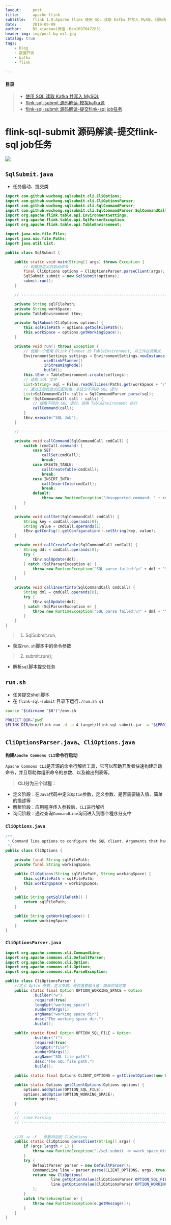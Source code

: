 ```yaml
---
layout:     post
title:      apache flink
subtitle:   flink 1.9:Apache flink 使用 SQL 读取 Kafka 并写入 MySQL（源码解读-提交flink-sql job任务）
date:       2019-09-09
author:     BY xiaobao(微信：Bao1697047283)
header-img: img/post-bg-mi1.jpg
catalog: true
tags:
    - blog
    - 数据开发
    - kafka
    - flink
    
---
```



#### 目录
>* [使用 SQL 读取 Kafka 并写入 MySQL](https://lianxiaobao.github.io/2019/09/06/Apache-flink%E4%BD%BF%E7%94%A8SQL%E8%AF%BB%E5%8F%96Kafka%E5%B9%B6%E5%86%99%E5%85%A5MySQL/)
>* [flink-sql-submit 源码解读-模拟kafka源](https://lianxiaobao.github.io/2019/09/09/flink-sql-submit-%E6%BA%90%E7%A0%81%E8%A7%A3%E8%AF%BB-%E6%A8%A1%E6%8B%9Fkafka%E6%BA%90/)
>* [flink-sql-submit 源码解读-提交flink-sql job任务]()


# flink-sql-submit 源码解读-提交flink-sql job任务
![](https://tva1.sinaimg.cn/large/006y8mN6ly1g6t8i04idkj318p0u04dc.jpg)

## `SqlSubmit.java`
* 任务启动、提交类

```java
import com.github.wuchong.sqlsubmit.cli.CliOptions;
import com.github.wuchong.sqlsubmit.cli.CliOptionsParser;
import com.github.wuchong.sqlsubmit.cli.SqlCommandParser;
import com.github.wuchong.sqlsubmit.cli.SqlCommandParser.SqlCommandCall;
import org.apache.flink.table.api.EnvironmentSettings;
import org.apache.flink.table.api.SqlParserException;
import org.apache.flink.table.api.TableEnvironment;

import java.nio.file.Files;
import java.nio.file.Paths;
import java.util.List;

public class SqlSubmit {

    public static void main(String[] args) throws Exception {
    	// 构建自定义的启动命令
        final CliOptions options = CliOptionsParser.parseClient(args);
        SqlSubmit submit = new SqlSubmit(options);
        submit.run();
    }

    // --------------------------------------------------------------------------------------------

    private String sqlFilePath;
    private String workSpace;
    private TableEnvironment tEnv;

    private SqlSubmit(CliOptions options) {
        this.sqlFilePath = options.getSqlFilePath();
        this.workSpace = options.getWorkingSpace();
    }

    private void run() throws Exception {
        // 创建一个使用 Blink Planner 的 TableEnvironment, 并工作在流模式
        EnvironmentSettings settings = EnvironmentSettings.newInstance()
                .useBlinkPlanner()
                .inStreamingMode()
                .build();
        this.tEnv = TableEnvironment.create(settings);
        // 读取 SQL 文件
        List<String> sql = Files.readAllLines(Paths.get(workSpace + "/" + sqlFilePath));
        // 通过正则表达式匹配前缀，来区分不同的 SQL 语句
        List<SqlCommandCall> calls = SqlCommandParser.parse(sql);
        for (SqlCommandCall call : calls) {
        	// 根据不同的 SQL 语句，调用 TableEnvironment 执行
            callCommand(call);
        }
        tEnv.execute("SQL Job");
    }

    // --------------------------------------------------------------------------------------------

    private void callCommand(SqlCommandCall cmdCall) {
        switch (cmdCall.command) {
            case SET:
                callSet(cmdCall);
                break;
            case CREATE_TABLE:
                callCreateTable(cmdCall);
                break;
            case INSERT_INTO:
                callInsertInto(cmdCall);
                break;
            default:
                throw new RuntimeException("Unsupported command: " + cmdCall.command);
        }
    }

    private void callSet(SqlCommandCall cmdCall) {
        String key = cmdCall.operands[0];
        String value = cmdCall.operands[1];
        tEnv.getConfig().getConfiguration().setString(key, value);
    }

    private void callCreateTable(SqlCommandCall cmdCall) {
        String ddl = cmdCall.operands[0];
        try {
            tEnv.sqlUpdate(ddl);
        } catch (SqlParserException e) {
            throw new RuntimeException("SQL parse failed:\n" + ddl + "\n", e);
        }
    }

    private void callInsertInto(SqlCommandCall cmdCall) {
        String dml = cmdCall.operands[0];
        try {
            tEnv.sqlUpdate(dml);
        } catch (SqlParserException e) {
            throw new RuntimeException("SQL parse failed:\n" + dml + "\n", e);
        }
    }
}

```
>1. SqlSubmit.run; 
 * 获取`run.sh`脚本中的命令参数

>2. submit.run();
 * 解析`sql`脚本提交任务
>


## `run.sh`
* 任务提交shell脚本
* 在 `flink-sql-submit` 目录下运行`./run.sh q1`

```bash
source "$(dirname "$0")"/env.sh

PROJECT_DIR=`pwd`
$FLINK_DIR/bin/flink run -d -p 4 target/flink-sql-submit.jar -w "${PROJECT_DIR}"/src/main/resources/ -f "$1".sql

```

## `CliOptionsParser.java`、`CliOptions.java`

**构建`Apache Commons CLI`命令行启动**

`Apache Commons CLI`是开源的命令行解析工具，它可以帮助开发者快速构建启动命令，并且帮助你组织命令的参数、以及输出列表等。

>**CLI分为三个过程：**

* 定义阶段：在`Java`代码中定义`Optin`参数，定义参数、是否需要输入值、简单的描述等
* 解析阶段：应用程序传入参数后，`CLI`进行解析
* 询问阶段：通过查询`CommandLine`询问进入到哪个程序分支中



### `CliOptions.java`

```java
/**
 * Command line options to configure the SQL client. Arguments that have not been specified by the user are null.
 */
public class CliOptions {

    private final String sqlFilePath;
    private final String workingSpace;

    public CliOptions(String sqlFilePath, String workingSpace) {
        this.sqlFilePath = sqlFilePath;
        this.workingSpace = workingSpace;
    }

    public String getSqlFilePath() {
        return sqlFilePath;
    }

    public String getWorkingSpace() {
        return workingSpace;
    }
}


```

### `CliOptionsParser.java`



```java
import org.apache.commons.cli.CommandLine;
import org.apache.commons.cli.DefaultParser;
import org.apache.commons.cli.Option;
import org.apache.commons.cli.Options;
import org.apache.commons.cli.ParseException;

public class CliOptionsParser {
    //定义 Optin 参数，定义参数、是否需要输入值、简单的描述等
    public static final Option OPTION_WORKING_SPACE = Option
            .builder("w")
            .required(true)
            .longOpt("working_space")
            .numberOfArgs(1)
            .argName("working space dir")
            .desc("The working space dir.")
            .build();

    public static final Option OPTION_SQL_FILE = Option
            .builder("f")
            .required(true)
            .longOpt("file")
            .numberOfArgs(1)
            .argName("SQL file path")
            .desc("The SQL file path.")
            .build();

    public static final Options CLIENT_OPTIONS = getClientOptions(new Options());

    public static Options getClientOptions(Options options) {
        options.addOption(OPTION_SQL_FILE);
        options.addOption(OPTION_WORKING_SPACE);
        return options;
    }

    // --------------------------------------------------------------------------------------------
    //  Line Parsing
    // --------------------------------------------------------------------------------------------
    
    
	//将 -w -f	参数添加到 CliOptions
    public static CliOptions parseClient(String[] args) {
        if (args.length < 1) {
            throw new RuntimeException("./sql-submit -w <work_space_dir> -f <sql-file>");
        }
        try {
            DefaultParser parser = new DefaultParser();
            CommandLine line = parser.parse(CLIENT_OPTIONS, args, true);
            return new CliOptions(
                    line.getOptionValue(CliOptionsParser.OPTION_SQL_FILE.getOpt()),
                    line.getOptionValue(CliOptionsParser.OPTION_WORKING_SPACE.getOpt())
            );
        }
        catch (ParseException e) {
            throw new RuntimeException(e.getMessage());
        }
    }
}

```
